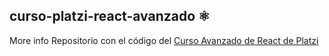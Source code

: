 ## curso-platzi-react-avanzado ⚛️
More info
Repositorio con el código del [Curso Avanzado de React de Platzi](https://platzi.com/cursos/react-avanzado/)

